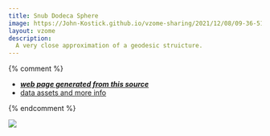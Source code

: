 ```yaml
---
title: Snub Dodeca Sphere
image: https://John-Kostick.github.io/vzome-sharing/2021/12/08/09-36-51-Snub-Dodeca-Sphere/Snub-Dodeca-Sphere.png
layout: vzome
description:
  A very close approximation of a geodesic struicture.  
---
```


{% comment %}
 - [***web page generated from this source***][post]
 - [data assets and more info][github]

[post]: <https://John-Kostick.github.io/vzome-sharing/2021/12/08/Snub-Dodeca-Sphere-09-36-51.html>
[github]: <https://github.com/John-Kostick/vzome-sharing/tree/main/2021/12/08/09-36-51-Snub-Dodeca-Sphere/>
{% endcomment %}

<vzome-viewer style="width: 100%; height: 65vh;"
       src="https://John-Kostick.github.io/vzome-sharing/2021/12/08/09-36-51-Snub-Dodeca-Sphere/Snub-Dodeca-Sphere.vZome" >
  <img src="https://John-Kostick.github.io/vzome-sharing/2021/12/08/09-36-51-Snub-Dodeca-Sphere/Snub-Dodeca-Sphere.png" />
</vzome-viewer>
